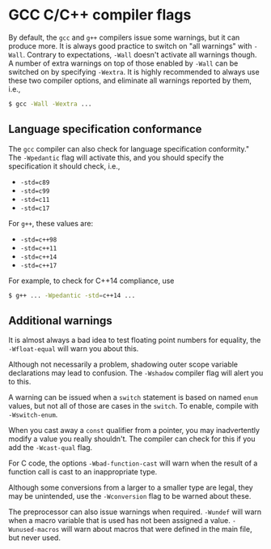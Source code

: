 # GCC C/C++ compiler flags

By default, the `gcc` and `g++` compilers issue some warnings, but it can produce more.  It is always good practice to switch on "all warnings" with `-Wall`.  Contrary to expectations, `-Wall` doesn't activate all warnings though.  A number of extra warnings on top of those enabled by `-Wall` can be switched on by specifying `-Wextra`.  It is highly recommended to always use these two compiler options, and eliminate all warnings reported by them, i.e.,

~~~~bash
$ gcc -Wall -Wextra ...
~~~~


## Language specification conformance

The `gcc` compiler can also check for language specification conformity."  The `-Wpedantic` flag will activate this, and you should specify the specification it should check, i.e.,

  * `-std=c89`
  * `-std=c99`
  * `-std=c11`
  * `-std=c17`

For `g++`, these values are:

  * `-std=c++98`
  * `-std=c++11`
  * `-std=c++14`
  * `-std=c++17`

For example, to check for C++14 compliance, use

~~~~bash
$ g++ ... -Wpedantic -std=c++14 ...
~~~~


## Additional warnings

It is almost always a bad idea to test floating point numbers for equality, the `-Wfloat-equal` will warn you about this.

Although not necessarily a problem, shadowing outer scope variable declarations may lead to confusion.  The `-Wshadow` compiler flag will alert you to this.

A warning can be issued when a `switch` statement is based on named `enum` values, but not all of those are cases in the `switch`.  To enable, compile with `-Wswitch-enum`.

When you cast away a `const` qualifier from a pointer, you may inadvertently modify a value you really shouldn't.  The compiler can check for this if you add the `-Wcast-qual` flag.

For C code, the options `-Wbad-function-cast` will warn when the result of a function call is cast to an inappropriate type.

Although some conversions from a larger to a smaller type are legal, they may be unintended, use the `-Wconversion` flag to be warned about these.

The preprocessor can also issue warnings when required.  `-Wundef` will warn when a macro variable that is used has not been assigned a value.  `-Wunused-macros` will warn about macros that were defined in the main file, but never used.
